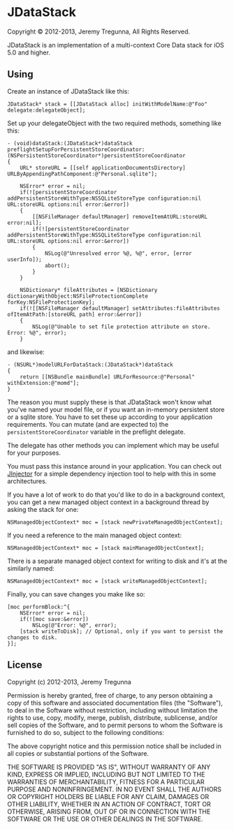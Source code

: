 # JDataStack
Copyright © 2012-2013, Jeremy Tregunna, All Rights Reserved.

JDataStack is an implementation of a multi-context Core Data stack for iOS 5.0 and higher.

## Using

Create an instance of JDataStack like this:

    JDataStack* stack = [[JDataStack alloc] initWithModelName:@"Foo" delegate:delegateObject];

Set up your delegateObject with the two required methods, something like this:

    - (void)dataStack:(JDataStack*)dataStack preflightSetupForPersistentStoreCoordinator:(NSPersistentStoreCoordinator*)persistentStoreCoordinator
    {
        URL* storeURL = [[self applicationDocumentsDirectory] URLByAppendingPathComponent:@"Personal.sqlite"];
         
        NSError* error = nil;
        if(![persistentStoreCoordinator addPersistentStoreWithType:NSSQLiteStoreType configuration:nil URL:storeURL options:nil error:&error])
        {
            [[NSFileManager defaultManager] removeItemAtURL:storeURL error:nil];
            if(![persistentStoreCoordinator addPersistentStoreWithType:NSSQLiteStoreType configuration:nil URL:storeURL options:nil error:&error])
            {
                NSLog(@"Unresolved error %@, %@", error, [error userInfo]);
                abort();
            }
        }
        
        NSDictionary* fileAttributes = [NSDictionary dictionaryWithObject:NSFileProtectionComplete forKey:NSFileProtectionKey];
        if(![[NSFileManager defaultManager] setAttributes:fileAttributes ofItemAtPath:[storeURL path] error:&error])
        {
            NSLog(@"Unable to set file protection attribute on store. Error: %@", error);
        }

and likewise:

    - (NSURL*)modelURLForDataStack:(JDataStack*)dataStack
    {
        return [[NSBundle mainBundle] URLForResource:@"Personal" withExtension:@"momd"];
    }

The reason you must supply these is that JDataStack won't know what you've named your model file, or if you want an in-memory persistent store or a sqlite store. You have to set these up according to your application requirements. You can mutate (and are expected to) the `persistentStoreCoordinator` variable in the preflight delegate.

The delegate has other methods you can implement which may be useful for your purposes.

You must pass this instance around in your application. You can check out [JInjector](https://github.com/jeremytregunna/JInjector) for a simple dependency injection tool to help with this in some architectures.

If you have a lot of work to do that you'd like to do in a background context, you can get a new managed object context in a background thread by asking the stack for one:

    NSManagedObjectContext* moc = [stack newPrivateManagedObjectContext];

If you need a reference to the main managed object context:

    NSManagedObjectContext* moc = [stack mainManagedObjectContext];

There is a separate managed object context for writing to disk and it's at the similarly named:

    NSManagedObjectContext* moc = [stack writeManagedObjectContext];

Finally, you can save changes you make like so:

    [moc performBlock:^{
        NSError* error = nil;
        if(![moc save:&error])
            NSLog(@"Error: %@", error);
        [stack writeToDisk]; // Optional, only if you want to persist the changes to disk.
    }];

## License

Copyright (c) 2012-2013, Jeremy Tregunna

Permission is hereby granted, free of charge, to any person obtaining
a copy of this software and associated documentation files (the
"Software"), to deal in the Software without restriction, including
without limitation the rights to use, copy, modify, merge, publish,
distribute, sublicense, and/or sell copies of the Software, and to
permit persons to whom the Software is furnished to do so, subject to
the following conditions:

The above copyright notice and this permission notice shall be
included in all copies or substantial portions of the Software.

THE SOFTWARE IS PROVIDED "AS IS", WITHOUT WARRANTY OF ANY KIND,
EXPRESS OR IMPLIED, INCLUDING BUT NOT LIMITED TO THE WARRANTIES OF
MERCHANTABILITY, FITNESS FOR A PARTICULAR PURPOSE AND
NONINFRINGEMENT. IN NO EVENT SHALL THE AUTHORS OR COPYRIGHT HOLDERS BE
LIABLE FOR ANY CLAIM, DAMAGES OR OTHER LIABILITY, WHETHER IN AN ACTION
OF CONTRACT, TORT OR OTHERWISE, ARISING FROM, OUT OF OR IN CONNECTION
WITH THE SOFTWARE OR THE USE OR OTHER DEALINGS IN THE SOFTWARE.

